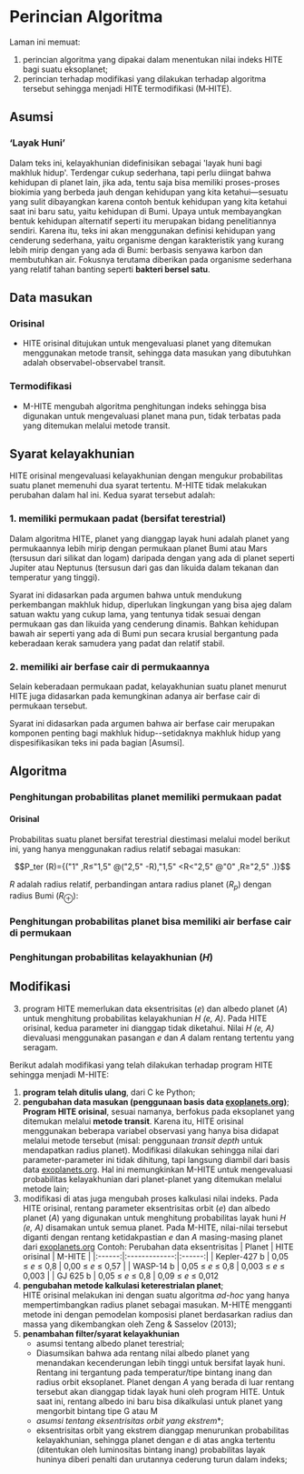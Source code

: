 # Perincian Algoritma
Laman ini memuat:
1) perincian algoritma yang dipakai dalam menentukan nilai indeks HITE bagi suatu eksoplanet;
2) perincian terhadap modifikasi yang dilakukan terhadap algoritma tersebut sehingga menjadi HITE termodifikasi (M‑HITE).

## Asumsi
### ‘Layak Huni’
Dalam teks ini, kelayakhunian didefinisikan sebagai 'layak huni bagi makhluk hidup'. Terdengar cukup sederhana, tapi perlu diingat bahwa kehidupan di planet lain, jika ada, tentu saja bisa memiliki proses-proses biokimia yang berbeda jauh dengan kehidupan yang kita ketahui—sesuatu yang sulit dibayangkan karena contoh bentuk kehidupan yang kita ketahui saat ini baru satu, yaitu kehidupan di Bumi. 
Upaya untuk membayangkan bentuk kehidupan alternatif seperti itu merupakan bidang penelitiannya sendiri. Karena itu, teks ini akan menggunakan definisi kehidupan yang cenderung sederhana, yaitu organisme dengan karakteristik yang kurang lebih mirip dengan yang ada di Bumi: berbasis senyawa karbon dan membutuhkan air. Fokusnya terutama diberikan pada organisme sederhana yang relatif tahan banting seperti **bakteri bersel satu**.

## Data masukan
### Orisinal
- HITE orisinal ditujukan untuk mengevaluasi planet yang ditemukan menggunakan metode transit, sehingga data masukan yang dibutuhkan adalah observabel-observabel transit.
### Termodifikasi
- M-HITE mengubah algoritma penghitungan indeks sehingga bisa digunakan untuk mengevaluasi planet mana pun, tidak terbatas pada yang ditemukan melalui metode transit. 
 
## Syarat kelayakhunian
HITE orisinal mengevaluasi kelayakhunian dengan mengukur probabilitas suatu planet memenuhi dua syarat tertentu. M-HITE tidak melakukan perubahan dalam hal ini. Kedua syarat tersebut adalah: 
### 1. memiliki permukaan padat (bersifat terestrial)
Dalam algoritma HITE, planet yang dianggap layak huni adalah planet yang permukaannya lebih mirip dengan permukaan planet Bumi atau Mars (tersusun dari silikat dan logam) daripada dengan yang ada di planet seperti Jupiter atau Neptunus (tersusun dari gas dan likuida dalam tekanan dan temperatur yang tinggi).

Syarat ini didasarkan pada argumen bahwa untuk mendukung perkembangan makhluk hidup, diperlukan lingkungan yang bisa ajeg dalam satuan waktu yang cukup lama, yang tentunya tidak sesuai dengan permukaan gas dan likuida yang cenderung dinamis. Bahkan kehidupan bawah air seperti yang ada di Bumi pun secara krusial bergantung pada keberadaan kerak samudera yang padat dan relatif stabil.

### 2. memiliki air berfase cair di permukaannya
Selain keberadaan permukaan padat, kelayakhunian suatu planet menurut HITE juga didasarkan pada kemungkinan adanya air berfase cair di permukaan tersebut.

Syarat ini didasarkan pada argumen bahwa air berfase cair merupakan komponen penting bagi makhluk hidup--setidaknya makhluk hidup yang dispesifikasikan teks ini pada bagian [Asumsi].

## Algoritma
### Penghitungan probabilitas planet memiliki permukaan padat
#### Orisinal
Probabilitas suatu planet bersifat terestrial diestimasi melalui model berikut ini, yang hanya menggunakan radius relatif sebagai masukan:

$$P_ter (R)={("1" ,R≤"1,5" @("2,5" -R),"1,5" <R<"2,5" @"0" ,R≥"2,5" .)}$$




$R$ adalah radius relatif, perbandingan antara radius planet $(R_p)$ dengan radius Bumi ($R_⊕$):

### Penghitungan probabilitas planet bisa memiliki air berfase cair di permukaan

### Penghitungan probabilitas kelayakhunian (*H*)




## Modifikasi

3) program HITE memerlukan data eksentrisitas (_e_) dan albedo planet (_A_) untuk menghitung probabilitas kelayakhunian _H (e, A)_. Pada HITE orisinal, kedua parameter ini dianggap tidak diketahui. Nilai _H (e, A)_ dievaluasi menggunakan pasangan _e_ dan _A_ dalam rentang tertentu yang seragam. 


Berikut adalah modifikasi yang telah dilakukan terhadap program HITE sehingga menjadi M-HITE:
1) **program telah ditulis ulang**, dari C ke Python;
2) **pengubahan data masukan (penggunaan basis data [exoplanets.org](https://www.exoplanets.org))**; **Program HITE orisinal**, sesuai namanya, berfokus pada eksoplanet yang ditemukan melalui **metode transit**. Karena itu, HITE orisinal menggunakan beberapa variabel observasi yang hanya bisa didapat melalui metode tersebut (misal: penggunaan *transit depth* untuk mendapatkan radius planet). Modifikasi dilakukan sehingga nilai dari parameter-parameter ini tidak dihitung, tapi langsung diambil dari basis data [exoplanets.org](https://www.exoplanets.org). Hal ini memungkinkan M-HITE untuk mengevaluasi probabilitas kelayakhunian dari planet-planet yang ditemukan melalui metode lain;
3) modifikasi di atas juga mengubah proses kalkulasi nilai indeks. Pada HITE orisinal, rentang parameter eksentrisitas orbit (_e_) dan albedo planet (_A_) yang digunakan untuk menghitung probabilitas layak huni _H (e, A)_  disamakan untuk semua planet. Pada M-HITE, nilai-nilai tersebut diganti dengan rentang ketidakpastian _e_ dan _A_ masing-masing planet dari [exoplanets.org](http://www.exoplanets.org)
Contoh: Perubahan data eksentrisitas
| Planet | HITE orisinal | M-HITE |
|:------:|:-------------:|:------:|
| Kepler-427 b | 0,05 ≤ _e_ ≤ 0,8 | 0,00 ≤ _e_ ≤ 0,57 |
| WASP-14 b | 0,05 ≤ _e_ ≤ 0,8 | 0,003 ≤ _e_ ≤ 0,003 |
| GJ 625 b | 0,05 ≤ _e_ ≤ 0,8 | 0,09 ≤ _e_ ≤ 0,012
4) **pengubahan metode kalkulasi keterestrialan planet**;  
		HITE orisinal melakukan ini dengan suatu algoritma _ad-hoc_ yang hanya mempertimbangkan radius planet sebagai masukan. M-HITE mengganti metode ini dengan pemodelan komposisi planet berdasarkan radius dan massa yang dikembangkan oleh Zeng & Sasselov (2013);
5) **penambahan filter/syarat kelayakhunian**
	- asumsi tentang albedo planet terestrial;
    - Diasumsikan bahwa ada rentang nilai albedo planet yang menandakan kecenderungan lebih tinggi untuk bersifat layak huni. Rentang ini tergantung pada temperatur/tipe bintang inang dan radius orbit eksoplanet. Planet dengan _A_ yang berada di luar rentang tersebut akan dianggap tidak layak huni oleh program HITE. Untuk saat ini, rentang albedo ini baru bisa dikalkulasi untuk planet yang mengorbit bintang tipe G atau M
	- *asumsi tentang eksentrisitas orbit yang ekstrem**;
    - eksentrisitas orbit yang ekstrem dianggap menurunkan probabilitas kelayakhunian, sehingga planet dengan _e_ di atas angka tertentu (ditentukan oleh luminositas bintang inang) probabilitas layak huninya diberi penalti dan urutannya cederung turun dalam indeks;